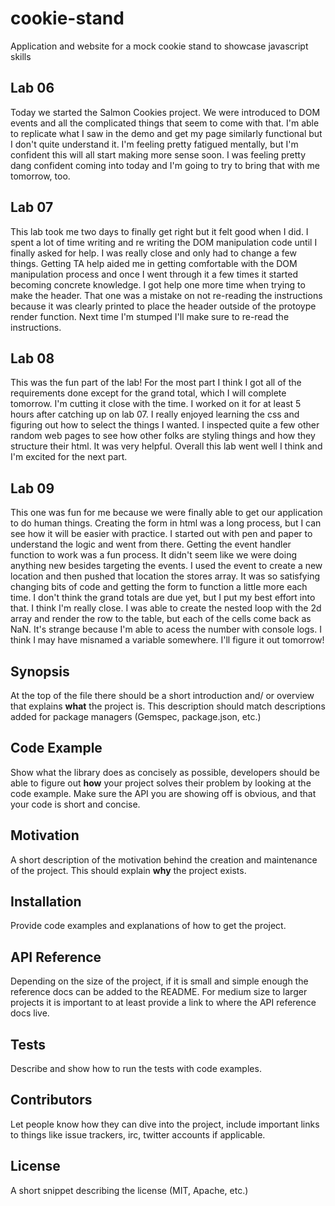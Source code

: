 # cookie-stand

 Application and website for a mock cookie stand to showcase javascript skills

## Lab 06

Today we started the Salmon Cookies project. We were introduced to DOM events and all the complicated things that seem to come with that. I'm able to replicate what I saw in the demo and get my page similarly functional but I don't quite understand it. I'm feeling pretty fatigued mentally, but I'm confident this will all start making more sense soon. I was feeling pretty dang confident coming into today and I'm going to try to bring that with me tomorrow, too.
 
## Lab 07

This lab took me two days to finally get right but it felt good when I did. I spent a lot of time writing and re writing the DOM manipulation code until I finally asked for help. I was really close and only had to change a few things. Getting TA help aided me in getting comfortable with the DOM manipulation process and once I went through it a few times it started becoming concrete knowledge. I got help one more time when trying to make the header. That one was a mistake on not re-reading the instructions because it was clearly printed to place the header outside of the protoype render function. Next time I'm stumped I'll make sure to re-read the instructions. 

## Lab 08

This was the fun part of the lab! For the most part I think I got all of the requirements done except for the grand total, which I will complete tomorrow. I'm cutting it close with the time. I worked on it for at least 5 hours after catching up on lab 07. I really enjoyed learning the css and figuring out how to select the things I wanted. I inspected quite a few other random web pages to see how other folks are styling things and how they structure their html. It was very helpful. Overall this lab went well I think and I'm excited for the next part. 

## Lab 09

This one was fun for me because we were finally able to get our application to do human things. Creating the form in html was a long process, but I can see how it will be easier with practice. I started out with pen and paper to understand the logic and went from there. Getting the event handler function to work was a fun process. It didn't seem like we were doing anything new besides targeting the events. I used the event to create a new location and then pushed that location the stores array. It was so satisfying changing bits of code and getting the form to function a little more each time. I don't think the grand totals are due yet, but I put my best effort into that. I think I'm really close. I was able to create the nested loop with the 2d array and render the row to the table, but each of the cells come back as NaN. It's strange because I'm able to acess the number with console logs. I think I may have misnamed a variable somewhere. I'll figure it out tomorrow!

## Synopsis

At the top of the file there should be a short introduction and/ or overview that explains **what** the project is. This description should match descriptions added for package managers (Gemspec, package.json, etc.)

## Code Example

Show what the library does as concisely as possible, developers should be able to figure out **how** your project solves their problem by looking at the code example. Make sure the API you are showing off is obvious, and that your code is short and concise.

## Motivation

A short description of the motivation behind the creation and maintenance of the project. This should explain **why** the project exists.

## Installation

Provide code examples and explanations of how to get the project.

## API Reference

Depending on the size of the project, if it is small and simple enough the reference docs can be added to the README. For medium size to larger projects it is important to at least provide a link to where the API reference docs live.

## Tests

Describe and show how to run the tests with code examples.

## Contributors

Let people know how they can dive into the project, include important links to things like issue trackers, irc, twitter accounts if applicable.

## License

A short snippet describing the license (MIT, Apache, etc.)
